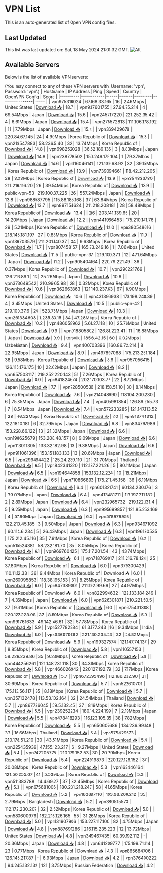 # VPN List

This is an auto-generated list of Open VPN config files.

## Last Updated

This list was last updated on: Sat, 18 May 2024 21:01:32 GMT.
![Alt](https://repobeats.axiom.co/api/embed/186b98318ef1479477931607c1ad7d823f12451f.svg "Repobeats analytics image")

## Available Servers

Below is the list of available VPN servers:

(You may connect to any of these VPN servers with: Username: 'vpn', Password: 'vpn'.)
| Hostname | IP Address | Ping | Speed | Country | OpenVPN Config | Score |
|----------|------------|------|-------|---------|----------------| ----- |
| vpn975316024 | 67.168.33.165 | 16 | 2.46Mbps | United States | [Download 📥](./configs/server_0_US.ovpn) | 18.7 |
| vpn937601755 | 27.94.75.214 | 4 | 69.54Mbps | Japan | [Download 📥](./configs/server_1_JP.ovpn) | 15.6 |
| vpn245717220 | 221.252.35.42 | 4 | 6.61Mbps | Japan | [Download 📥](./configs/server_2_JP.ovpn) | 15.4 |
| vpn275572813 | 111.106.178.192 | 11 | 7.79Mbps | Japan | [Download 📥](./configs/server_3_JP.ovpn) | 15.4 |
| vpn369429678 | 220.84.67.145 | 24 | 4.90Mbps | Korea Republic of | [Download 📥](./configs/server_4_KR.ovpn) | 15.3 |
| vpn219547883 | 58.236.5.40 | 32 | 13.74Mbps | Korea Republic of | [Download 📥](./configs/server_5_KR.ovpn) | 14.8 |
| vpn698252028 | 36.52.189.136 | 3 | 8.83Mbps | Japan | [Download 📥](./configs/server_6_JP.ovpn) | 14.8 |
| vpn238778502 | 150.249.179.104 | 1 | 79.37Mbps | Japan | [Download 📥](./configs/server_7_JP.ovpn) | 14.6 |
| vpn116046141 | 121.139.68.92 | 32 | 39.15Mbps | Korea Republic of | [Download 📥](./configs/server_8_KR.ovpn) | 13.9 |
| vpn739094661 | 118.42.212.205 | 28 | 3.03Mbps | Korea Republic of | [Download 📥](./configs/server_9_KR.ovpn) | 13.9 |
| vpn354833780 | 211.216.116.20 | 26 | 39.54Mbps | Korea Republic of | [Download 📥](./configs/server_10_KR.ovpn) | 13.9 |
| public-vpn-53 | 219.100.37.225 | 26 | 557.24Mbps | Japan | [Download 📥](./configs/server_11_JP.ovpn) | 13.8 |
| vpn988587795 | 115.88.185.168 | 37 | 63.84Mbps | Korea Republic of | [Download 📥](./configs/server_12_KR.ovpn) | 13.7 |
| vpn897154624 | 211.218.208.181 | 28 | 58.48Mbps | Korea Republic of | [Download 📥](./configs/server_13_KR.ovpn) | 13.4 |
| 2i6 | 203.141.139.65 | 20 | 14.20Mbps | Japan | [Download 📥](./configs/server_14_JP.ovpn) | 12.2 |
| vpn441966453 | 175.210.141.76 | 29 | 5.21Mbps | Korea Republic of | [Download 📥](./configs/server_15_KR.ovpn) | 12.0 |
| vpn380548616 | 218.145.181.197 | 27 | 0.88Mbps | Korea Republic of | [Download 📥](./configs/server_16_KR.ovpn) | 11.9 |
| vpn136703579 | 211.201.140.37 | 34 | 9.63Mbps | Korea Republic of | [Download 📥](./configs/server_17_KR.ovpn) | 11.7 |
| vpn807458157 | 165.73.249.16 | 1 | 7.06Mbps | United States | [Download 📥](./configs/server_18_US.ovpn) | 11.5 |
| public-vpn-37 | 219.100.37.1 | 12 | 471.64Mbps | Japan | [Download 📥](./configs/server_19_JP.ovpn) | 11.2 |
| vpn905404164 | 220.79.221.49 | 36 | 0.37Mbps | Korea Republic of | [Download 📥](./configs/server_20_KR.ovpn) | 10.7 |
| vpn290221769 | 126.216.89.1 | 13 | 25.26Mbps | Japan | [Download 📥](./configs/server_21_JP.ovpn) | 10.6 |
| vpn373649542 | 210.99.65.98 | 28 | 0.32Mbps | Korea Republic of | [Download 📥](./configs/server_22_KR.ovpn) | 10.6 |
| vpn362663863 | 121.140.237.63 | 67 | 8.90Mbps | Korea Republic of | [Download 📥](./configs/server_23_KR.ovpn) | 10.6 |
| vpn431396938 | 173.198.248.39 | 4 | 3.45Mbps | United States | [Download 📥](./configs/server_24_US.ovpn) | 10.5 |
| public-vpn-42 | 219.100.37.6 | 24 | 523.75Mbps | Japan | [Download 📥](./configs/server_25_JP.ovpn) | 10.3 |
| vpn261334603 | 1.235.30.15 | 34 | 47.28Mbps | Korea Republic of | [Download 📥](./configs/server_26_KR.ovpn) | 10.2 |
| vpn486058962 | 5.61.27.118 | 10 | 25.76Mbps | United States | [Download 📥](./configs/server_27_US.ovpn) | 9.9 |
| vpn918805802 | 126.81.223.41 | 11 | 16.88Mbps | Japan | [Download 📥](./configs/server_28_JP.ovpn) | 9.9 |
| torsvik | 185.6.42.15 | 60 | 0.02Mbps | Uzbekistan | [Download 📥](./configs/server_29_UZ.ovpn) | 9.4 |
| vpn400703396 | 160.86.72.214 | 8 | 22.95Mbps | Japan | [Download 📥](./configs/server_30_JP.ovpn) | 8.9 |
| vpn497897088 | 175.213.251.184 | 38 | 9.58Mbps | Korea Republic of | [Download 📥](./configs/server_31_KR.ovpn) | 8.6 |
| vpn957056415 | 126.115.176.175 | 10 | 22.62Mbps | Japan | [Download 📥](./configs/server_32_JP.ovpn) | 8.2 |
| vpn657503117 | 219.252.220.143 | 51 | 7.26Mbps | Korea Republic of | [Download 📥](./configs/server_33_KR.ovpn) | 8.0 |
| vpn841824674 | 202.170.103.77 | 22 | 8.72Mbps | Japan | [Download 📥](./configs/server_34_JP.ovpn) | 7.7 |
| vpn728500536 | 218.158.51.10 | 30 | 8.14Mbps | Korea Republic of | [Download 📥](./configs/server_35_KR.ovpn) | 7.6 |
| vpn214048690 | 118.104.200.230 | 6 | 75.35Mbps | Japan | [Download 📥](./configs/server_36_JP.ovpn) | 7.4 |
| vpn405981854 | 126.89.255.73 | 7 | 8.54Mbps | Japan | [Download 📥](./configs/server_37_JP.ovpn) | 7.4 |
| vpn572233285 | 121.147.113.52 | 28 | 46.22Mbps | Korea Republic of | [Download 📥](./configs/server_38_KR.ovpn) | 7.0 |
| vpn513744312 | 122.18.10.181 | 6 | 32.79Mbps | Japan | [Download 📥](./configs/server_39_JP.ovpn) | 6.8 |
| vpn834797989 | 153.228.66.122 | 13 | 21.32Mbps | Japan | [Download 📥](./configs/server_40_JP.ovpn) | 6.6 |
| vpn198625679 | 153.208.48.157 | 8 | 9.09Mbps | Japan | [Download 📥](./configs/server_41_JP.ovpn) | 6.6 |
| vpn113011305 | 133.32.182.98 | 13 | 9.38Mbps | Japan | [Download 📥](./configs/server_42_JP.ovpn) | 6.6 |
| vpn911061396 | 153.151.183.133 | 13 | 20.69Mbps | Japan | [Download 📥](./configs/server_43_JP.ovpn) | 6.5 |
| vpn299494422 | 125.24.239.110 | 21 | 31.70Mbps | Thailand | [Download 📥](./configs/server_44_TH.ovpn) | 6.5 |
| vpn842341320 | 112.137.221.26 | 5 | 80.11Mbps | Japan | [Download 📥](./configs/server_45_JP.ovpn) | 6.5 |
| vpn194644858 | 153.132.12.224 | 10 | 18.21Mbps | Japan | [Download 📥](./configs/server_46_JP.ovpn) | 6.5 |
| vpn710866893 | 175.211.45.158 | 36 | 6.19Mbps | Korea Republic of | [Download 📥](./configs/server_47_KR.ovpn) | 6.4 |
| vpn601321741 | 60.134.230.176 | 3 | 39.02Mbps | Japan | [Download 📥](./configs/server_48_JP.ovpn) | 6.4 |
| vpn413481711 | 113.197.217.182 | 2 | 2.89Mbps | Japan | [Download 📥](./configs/server_49_JP.ovpn) | 6.4 |
| vpn232965732 | 219.122.131.4 | 5 | 9.25Mbps | Japan | [Download 📥](./configs/server_50_JP.ovpn) | 6.3 |
| vpn995699857 | 121.85.253.169 | 4 | 57.86Mbps | Japan | [Download 📥](./configs/server_51_JP.ovpn) | 6.3 |
| vpn578979958 | 122.210.45.185 | 3 | 9.50Mbps | Japan | [Download 📥](./configs/server_52_JP.ovpn) | 6.3 |
| vpn934971092 | 60.114.6.234 | 5 | 26.43Mbps | Japan | [Download 📥](./configs/server_53_JP.ovpn) | 6.3 |
| vpn196130535 | 175.212.45.116 | 35 | 7.91Mbps | Korea Republic of | [Download 📥](./configs/server_54_KR.ovpn) | 6.2 |
| vpn515524381 | 58.232.181.70 | 35 | 8.05Mbps | Korea Republic of | [Download 📥](./configs/server_55_KR.ovpn) | 6.1 |
| vpn969760425 | 175.117.201.54 | 43 | 43.74Mbps | Korea Republic of | [Download 📥](./configs/server_56_KR.ovpn) | 6.1 |
| vpn718769017 | 211.216.78.124 | 25 | 37.80Mbps | Korea Republic of | [Download 📥](./configs/server_57_KR.ovpn) | 6.0 |
| vpn379300429 | 110.11.12.33 | 36 | 9.44Mbps | Korea Republic of | [Download 📥](./configs/server_58_KR.ovpn) | 6.0 |
| vpn260095853 | 118.38.195.153 | 31 | 8.25Mbps | Korea Republic of | [Download 📥](./configs/server_59_KR.ovpn) | 6.0 |
| vpn847389001 | 211.192.99.69 | 27 | 44.97Mbps | Korea Republic of | [Download 📥](./configs/server_60_KR.ovpn) | 6.0 |
| vpn822994632 | 122.133.184.249 | 7 | 4.36Mbps | Japan | [Download 📥](./configs/server_61_JP.ovpn) | 6.0 |
| vpn626301871 | 210.221.50.5 | 37 | 9.61Mbps | Korea Republic of | [Download 📥](./configs/server_62_KR.ovpn) | 6.0 |
| vpn675431388 | 220.127.228.98 | 37 | 8.50Mbps | Korea Republic of | [Download 📥](./configs/server_63_KR.ovpn) | 5.9 |
| vpn991761633 | 49.142.46.61 | 32 | 57.78Mbps | Korea Republic of | [Download 📥](./configs/server_64_KR.ovpn) | 5.9 |
| vpn527782284 | 61.3.177.243 | 16 | 9.34Mbps | India | [Download 📥](./configs/server_65_IN.ovpn) | 5.9 |
| vpn936979662 | 221.139.234.23 | 32 | 24.82Mbps | Korea Republic of | [Download 📥](./configs/server_66_KR.ovpn) | 5.9 |
| vpn199327574 | 121.147.74.137 | 29 | 8.85Mbps | Korea Republic of | [Download 📥](./configs/server_67_KR.ovpn) | 5.8 |
| vpn110557153 | 58.226.239.86 | 35 | 9.23Mbps | Korea Republic of | [Download 📥](./configs/server_68_KR.ovpn) | 5.8 |
| vpn444256261 | 121.148.231.118 | 30 | 34.31Mbps | Korea Republic of | [Download 📥](./configs/server_69_KR.ovpn) | 5.8 |
| vpn466026942 | 220.127.192.79 | 32 | 7.17Mbps | Korea Republic of | [Download 📥](./configs/server_70_KR.ovpn) | 5.7 |
| vpn672395496 | 112.186.222.90 | 31 | 30.69Mbps | Korea Republic of | [Download 📥](./configs/server_71_KR.ovpn) | 5.7 |
| vpn522610701 | 175.113.56.117 | 35 | 8.18Mbps | Korea Republic of | [Download 📥](./configs/server_72_KR.ovpn) | 5.7 |
| vpn357132478 | 113.53.102.164 | 32 | 24.54Mbps | Thailand | [Download 📥](./configs/server_73_TH.ovpn) | 5.7 |
| vpn867736045 | 59.5.132.45 | 37 | 8.19Mbps | Korea Republic of | [Download 📥](./configs/server_74_KR.ovpn) | 5.5 |
| vpn239252234 | 180.14.224.199 | 7 | 2.19Mbps | Japan | [Download 📥](./configs/server_75_JP.ovpn) | 5.5 |
| vpn478418293 | 116.123.105.35 | 38 | 7.82Mbps | Korea Republic of | [Download 📥](./configs/server_76_KR.ovpn) | 5.5 |
| vpn650607686 | 134.236.99.148 | 33 | 16.66Mbps | Thailand | [Download 📥](./configs/server_77_TH.ovpn) | 5.4 |
| vpn575429573 | 210.178.51.210 | 30 | 43.51Mbps | Korea Republic of | [Download 📥](./configs/server_78_KR.ovpn) | 5.4 |
| vpn225435939 | 47.155.123.217 | 6 | 9.27Mbps | United States | [Download 📥](./configs/server_79_US.ovpn) | 5.4 |
| vpn742205775 | 210.179.152.53 | 30 | 20.29Mbps | Korea Republic of | [Download 📥](./configs/server_80_KR.ovpn) | 5.4 |
| vpn224919873 | 220.127.126.152 | 37 | 20.08Mbps | Korea Republic of | [Download 📥](./configs/server_81_KR.ovpn) | 5.3 |
| vpn162446164 | 121.50.255.67 | 41 | 5.53Mbps | Korea Republic of | [Download 📥](./configs/server_82_KR.ovpn) | 5.3 |
| vpn511383788 | 14.4.69.27 | 37 | 32.45Mbps | Korea Republic of | [Download 📥](./configs/server_83_KR.ovpn) | 5.3 |
| vpn675681006 | 180.231.218.247 | 58 | 41.65Mbps | Korea Republic of | [Download 📥](./configs/server_84_KR.ovpn) | 5.2 |
| vpn183897110 | 103.98.206.212 | 35 | 2.79Mbps | Bangladesh | [Download 📥](./configs/server_85_BD.ovpn) | 5.2 |
| vpn380515573 | 112.172.230.207 | 32 | 2.52Mbps | Korea Republic of | [Download 📥](./configs/server_86_KR.ovpn) | 5.0 |
| vpn580600976 | 182.215.126.165 | 55 | 31.26Mbps | Korea Republic of | [Download 📥](./configs/server_87_KR.ovpn) | 5.0 |
| vpn131907906 | 153.227.117.100 | 82 | 4.75Mbps | Japan | [Download 📥](./configs/server_88_JP.ovpn) | 4.8 |
| vpn887691286 | 216.115.235.223 | 12 | 13.72Mbps | United States | [Download 📥](./configs/server_89_US.ovpn) | 4.8 |
| vpn349467435 | 60.39.192.112 | - | 20.36Mbps | Japan | [Download 📥](./configs/server_90_JP.ovpn) | 4.8 |
| vpn641209777 | 175.199.71.114 | 23 | 0.77Mbps | Korea Republic of | [Download 📥](./configs/server_91_KR.ovpn) | 4.3 |
| vpn865684706 | 126.145.217.87 | - | 6.93Mbps | Japan | [Download 📥](./configs/server_92_JP.ovpn) | 4.2 |
| vpn376400222 | 94.245.132.132 | 121 | 3.75Mbps | Russian Federation | [Download 📥](./configs/server_93_RU.ovpn) | 4.2 |
